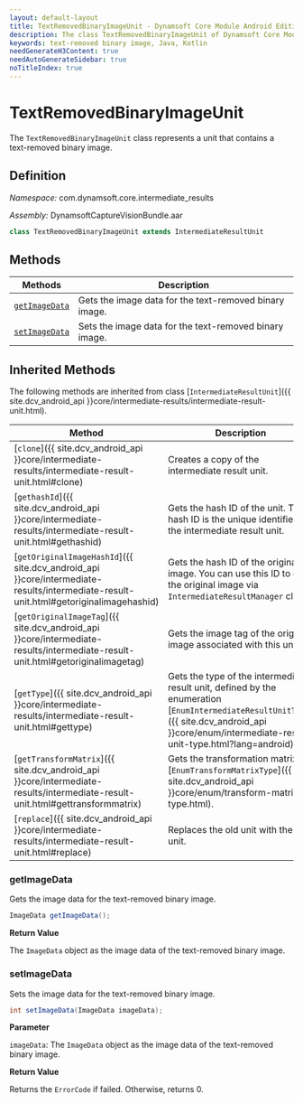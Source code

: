 ```yaml
---
layout: default-layout
title: TextRemovedBinaryImageUnit - Dynamsoft Core Module Android Edition API Reference
description: The class TextRemovedBinaryImageUnit of Dynamsoft Core Module represents a unit that contains a text-removed binary image.
keywords: text-removed binary image, Java, Kotlin
needGenerateH3Content: true
needAutoGenerateSidebar: true
noTitleIndex: true
---
```


# TextRemovedBinaryImageUnit

The `TextRemovedBinaryImageUnit` class represents a unit that contains a text-removed binary image.

## Definition

*Namespace:* com.dynamsoft.core.intermediate_results

*Assembly:* DynamsoftCaptureVisionBundle.aar

```java
class TextRemovedBinaryImageUnit extends IntermediateResultUnit
```

## Methods

| Methods | Description |
| ------- | ----------- |
| [`getImageData`](#getimagedata) | Gets the image data for the text-removed binary image. |
| [`setImageData`](#setimagedata) | Sets the image data for the text-removed binary image. |

## Inherited Methods

The following methods are inherited from class [`IntermediateResultUnit`]({{ site.dcv_android_api }}core/intermediate-results/intermediate-result-unit.html).

| Method | Description |
|------- |-------------|
| [`clone`]({{ site.dcv_android_api }}core/intermediate-results/intermediate-result-unit.html#clone) | Creates a copy of the intermediate result unit. |
| [`gethashId`]({{ site.dcv_android_api }}core/intermediate-results/intermediate-result-unit.html#gethashid) | Gets the hash ID of the unit. The hash ID is the unique identifier for the intermediate result unit. |
| [`getOriginalImageHashId`]({{ site.dcv_android_api }}core/intermediate-results/intermediate-result-unit.html#getoriginalimagehashid) | Gets the hash ID of the original image. You can use this ID to get the original image via `IntermediateResultManager` class. |
| [`getOriginalImageTag`]({{ site.dcv_android_api }}core/intermediate-results/intermediate-result-unit.html#getoriginalimagetag) | Gets the image tag of the original image associated with this unit. |
| [`getType`]({{ site.dcv_android_api }}core/intermediate-results/intermediate-result-unit.html#gettype) | Gets the type of the intermediate result unit, defined by the enumeration [`EnumIntermediateResultUnitType`]({{ site.dcv_android_api }}core/enum/intermediate-result-unit-type.html?lang=android). |
| [`getTransformMatrix`]({{ site.dcv_android_api }}core/intermediate-results/intermediate-result-unit.html#gettransformmatrix) | Gets the transformation matrix via [`EnumTransformMatrixType`]({{ site.dcv_android_api }}core/enum/transform-matrix-type.html). |
| [`replace`]({{ site.dcv_android_api }}core/intermediate-results/intermediate-result-unit.html#replace) | Replaces the old unit with the new unit. |

### getImageData

Gets the image data for the text-removed binary image.

```java
ImageData getImageData();
```

**Return Value**

The `ImageData` object as the image data of the text-removed binary  image.

### setImageData

Sets the image data for the text-removed binary image.

```java
int setImageData(ImageData imageData);
```

**Parameter**

`imageData`: The `ImageData` object as the image data of the text-removed binary image.

**Return Value**

Returns the `ErrorCode` if failed. Otherwise, returns 0.
